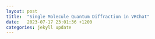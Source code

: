 ```yaml
---
layout: post
title:  "Single Molecule Quantum Diffraction in VRChat"
date:   2023-07-17 23:01:36 +1200
categories: jekyll update
---
```


